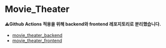 # Movie_Theater
#### ⚠️Github Actions 적용을 위해 backend와 frontend 레포지토리로 분리했습니다.
* [movie_theater_backend](https://github.com/joohee56/movie-theater-backend)
* [movie_theater_frontend](https://github.com/joohee56/movie-theater-frontend)
